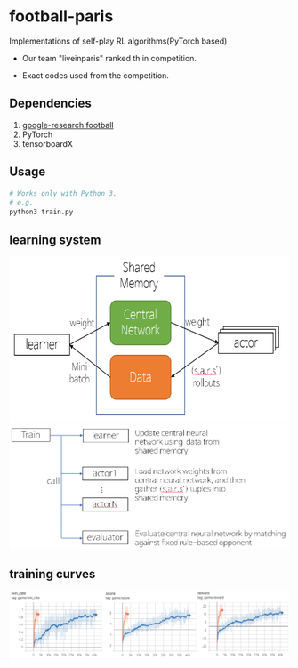 # football-paris
Implementations of self-play RL algorithms(PyTorch based)

* Our team "liveinparis" ranked th in competition.

* Exact codes used from the competition.


## Dependencies
1. [google-research football](https://github.com/google-research/football)
2. PyTorch
3. tensorboardX

## Usage
```bash
# Works only with Python 3.
# e.g.
python3 train.py
```

## learning system
<img src="data/images/system.PNG" height="300"></img>
![](data/images/system2.PNG)

## training curves
![](data/images/trained_result.png)

